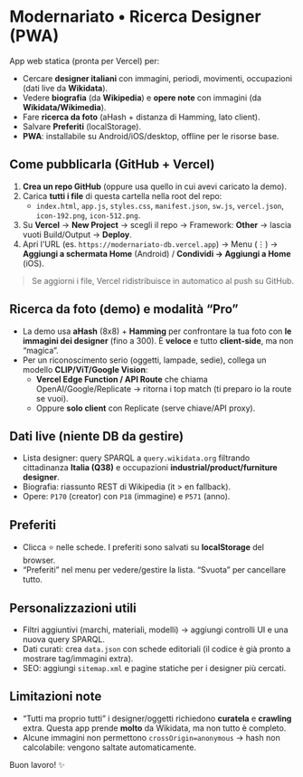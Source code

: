 # Modernariato • Ricerca Designer (PWA)

App web statica (pronta per Vercel) per:
- Cercare **designer italiani** con immagini, periodi, movimenti, occupazioni (dati live da **Wikidata**).
- Vedere **biografia** (da **Wikipedia**) e **opere note** con immagini (da **Wikidata/Wikimedia**).
- Fare **ricerca da foto** (aHash + distanza di Hamming, lato client).
- Salvare **Preferiti** (localStorage).
- **PWA**: installabile su Android/iOS/desktop, offline per le risorse base.

## Come pubblicarla (GitHub + Vercel)

1. **Crea un repo GitHub** (oppure usa quello in cui avevi caricato la demo).
2. Carica **tutti i file** di questa cartella nella root del repo:
   - `index.html`, `app.js`, `styles.css`, `manifest.json`, `sw.js`, `vercel.json`, `icon-192.png`, `icon-512.png`.
3. Su **Vercel** → **New Project** → scegli il repo → Framework: **Other** → lascia vuoti Build/Output → **Deploy**.
4. Apri l'URL (es. `https://modernariato-db.vercel.app`) → Menu (⋮) → **Aggiungi a schermata Home** (Android) / **Condividi → Aggiungi a Home** (iOS).

> Se aggiorni i file, Vercel ridistribuisce in automatico al push su GitHub.

## Ricerca da foto (demo) e modalità “Pro”

- La demo usa **aHash** (8x8) + **Hamming** per confrontare la tua foto con **le immagini dei designer** (fino a 300). È **veloce** e tutto **client-side**, ma non “magica”.
- Per un riconoscimento serio (oggetti, lampade, sedie), collega un modello **CLIP/ViT/Google Vision**:
  - **Vercel Edge Function / API Route** che chiama OpenAI/Google/Replicate → ritorna i top match (ti preparo io la route se vuoi).
  - Oppure **solo client** con Replicate (serve chiave/API proxy).

## Dati live (niente DB da gestire)

- Lista designer: query SPARQL a `query.wikidata.org` filtrando cittadinanza **Italia (Q38)** e occupazioni **industrial/product/furniture designer**.
- Biografia: riassunto REST di Wikipedia (it > en fallback).
- Opere: `P170` (creator) con `P18` (immagine) e `P571` (anno).

## Preferiti

- Clicca ⭐ nelle schede. I preferiti sono salvati su **localStorage** del browser.
- “Preferiti” nel menu per vedere/gestire la lista. “Svuota” per cancellare tutto.

## Personalizzazioni utili

- Filtri aggiuntivi (marchi, materiali, modelli) → aggiungi controlli UI e una nuova query SPARQL.
- Dati curati: crea `data.json` con schede editoriali (il codice è già pronto a mostrare tag/immagini extra).
- SEO: aggiungi `sitemap.xml` e pagine statiche per i designer più cercati.

## Limitazioni note

- “Tutti ma proprio tutti” i designer/oggetti richiedono **curatela** e **crawling** extra. Questa app prende **molto** da Wikidata, ma non tutto è completo.
- Alcune immagini non permettono `crossOrigin=anonymous` → hash non calcolabile: vengono saltate automaticamente.

Buon lavoro! ✨
